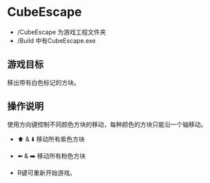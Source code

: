 # CubeEscape
- /CubeEscape 为游戏工程文件夹
- /Build 中有CubeEscape.exe
## 游戏目标

移出带有白色标记的方块。

## 操作说明

使用方向键控制不同颜色方块的移动，每种颜色的方块只能沿一个轴移动。

- :arrow_up: & :arrow_down: 移动所有紫色方块

- :arrow_left: & :arrow_right: 移动所有粉色方块

- R键可重新开始游戏。
